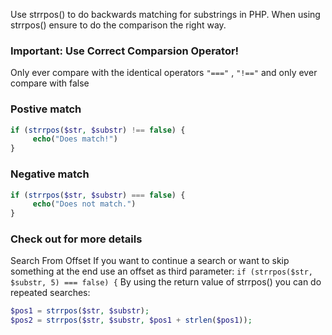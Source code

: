 Use strrpos() to do backwards matching for substrings in PHP. When using strrpos() ensure to do the comparison the right way.
### Important: Use Correct Comparsion Operator!
Only ever compare with the identical operators `"==="` , `"!=="` and only ever compare with false

### Postive match
```php
if (strrpos($str, $substr) !== false) {
     echo("Does match!")
}
```
### Negative match
```php
if (strrpos($str, $substr) === false) {
     echo("Does not match.")
}
```

### Check out for more details
Search From Offset
If you want to continue a search or want to skip something at the end use an offset as third parameter:
`if (strrpos($str, $substr, 5) === false) {`
By using the return value of strrpos() you can do repeated searches:
```php
$pos1 = strrpos($str, $substr);
$pos2 = strrpos($str, $substr, $pos1 + strlen($pos1));
```